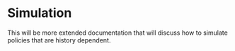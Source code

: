 # Simulation

This will be more extended documentation that will discuss how to simulate policies that are history dependent.
